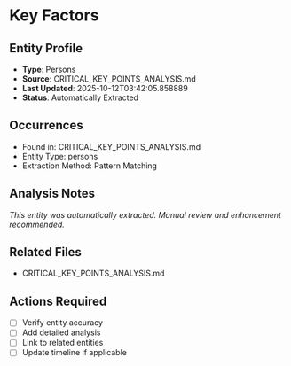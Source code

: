 # Key Factors

## Entity Profile
- **Type**: Persons
- **Source**: CRITICAL_KEY_POINTS_ANALYSIS.md
- **Last Updated**: 2025-10-12T03:42:05.858889
- **Status**: Automatically Extracted

## Occurrences
- Found in: CRITICAL_KEY_POINTS_ANALYSIS.md
- Entity Type: persons
- Extraction Method: Pattern Matching

## Analysis Notes
*This entity was automatically extracted. Manual review and enhancement recommended.*

## Related Files
- CRITICAL_KEY_POINTS_ANALYSIS.md

## Actions Required
- [ ] Verify entity accuracy
- [ ] Add detailed analysis
- [ ] Link to related entities
- [ ] Update timeline if applicable

